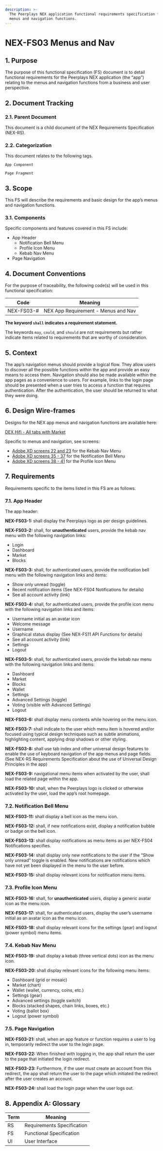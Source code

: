 ```yaml
---
description: >-
  The Peerplays NEX application functional requirements specification for the
  menus and navigation functions.
---
```


# NEX-FS03 Menus and Nav

## 1. Purpose

The purpose of this functional specification (FS) document is to detail functional requirements for the Peerplays NEX application (the “app”) relating to the menus and navigation functions from a business and user perspective.

## 2. Document Tracking

### 2.1. Parent Document

This document is a child document of the NEX Requirements Specification (NEX-RS).

### 2.2. Categorization

This document relates to the following tags.

`App Component`

`Page Fragment`

## 3. Scope

This FS will describe the requirements and basic design for the app’s menus and navigation functions.

### 3.1. Components

Specific components and features covered in this FS include:

* App Header
  * Notification Bell Menu
  * Profile Icon Menu
  * Kebab Nav Menu
* Page Navigation

## 4. Document Conventions

For the purpose of traceability, the following code(s) will be used in this functional specification:

| Code       | Meaning                             |
| ---------- | ----------------------------------- |
| NEX-FS03-# | NEX App Requirement - Menus and Nav |

**The keyword `shall` indicates a requirement statement.**

The keywords `may`, `could`, and `should` are not requirements but rather indicate items related to requirements that are worthy of consideration.

## 5. Context

The app’s navigation menus should provide a logical flow. They allow users to discover all the possible functions within the app and provide an easy means to access them. Navigation should also be made available within the app pages as a convenience to users. For example, links to the login page should be presented when a user tries to access a function that requires authentication. After the authentication, the user should be returned to what they were doing.

## 6. Design Wire-frames

Designs for the NEX app menus and navigation functions are available here:

[DEX Hifi - All tabs with Market](https://xd.adobe.com/view/84e727ac-fe5c-4c6b-9dd2-d668cec13fc9-d1b4/)

Specific to menus and navigation, see screens:

* [Adobe XD screens 22 and 23](https://xd.adobe.com/view/84e727ac-fe5c-4c6b-9dd2-d668cec13fc9-d1b4/screen/3ac822eb-9643-482b-992e-a8cbf536b6ad/) for the Kebab Nav Menu
* [Adobe XD screens 35 - 37](https://xd.adobe.com/view/84e727ac-fe5c-4c6b-9dd2-d668cec13fc9-d1b4/screen/ce60547b-e938-47ff-bab2-9133309c6e3c/) for the Notification Bell Menu
* [Adobe XD screens 38 - 41](https://xd.adobe.com/view/84e727ac-fe5c-4c6b-9dd2-d668cec13fc9-d1b4/screen/5c27dd9e-9b7c-4437-b73c-34a9844c93a2/) for the Profile Icon Menu

## 7. Requirements

Requirements specific to the items listed in this FS are as follows.

### 7.1. App Header

The app header:

**NEX-FS03-1:** shall display the Peerplays logo as per design guidelines.

**NEX-FS03-2:** shall, for **unauthenticated** users, provide the kebab nav menu with the following navigation links:

* Login
* Dashboard
* Market
* Blocks

**NEX-FS03-3:** shall, for authenticated users, provide the notification bell menu with the following navigation links and items:

* Show only unread (toggle)
* Recent notification items (See NEX-FS04 Notifications for details)
* See all account activity (link)

**NEX-FS03-4:** shall, for authenticated users, provide the profile icon menu with the following navigation links and items:

* Username initial as an avatar icon
* Welcome message
* Username
* Graphical status display (See NEX-FS11 API Functions for details)
* See all account activity (link)
* Settings
* Logout

**NEX-FS03-5:** shall, for authenticated users, provide the kebab nav menu with the following navigation links and items:

* Dashboard
* Market
* Blocks
* Wallet
* Settings
* Advanced Settings (toggle)
* Voting (visible with Advanced Settings)
* Logout

**NEX-FS03-6:** shall display menu contents while hovering on the menu icon.

**NEX-FS03-7:** shall indicate to the user which menu item is hovered and/or focused using typical design techniques such as subtle animations, highlighting content, applying drop shadows or other styling.

**NEX-FS03-8:** shall use tab index and other universal design features to enable the use of keyboard navigation of the app menus and page fields. (See NEX-RS Requirements Specification about the use of Universal Design Principles in the app)

**NEX-FS03-9:** navigational menu items when activated by the user, shall load the related page within the app.

**NEX-FS03-10:** shall, when the Peerplays logo is clicked or otherwise activated by the user, load the app’s root homepage.

### 7.2. Notification Bell Menu

**NEX-FS03-11:** shall display a bell icon as the menu icon.

**NEX-FS03-12:** shall, if new notifications exist, display a notification bubble or badge on the bell icon.

**NEX-FS03-13:** shall display notifications as menu items as per NEX-FS04 Notifications specifies.

**NEX-FS03-14:** shall display only new notifications to the user if the “Show only unread” toggle is enabled. New notifications are notifications which have not yet been displayed in the menu to the user before.

**NEX-FS03-15:** shall display relevant icons for notification menu items.

### 7.3. Profile Icon Menu

**NEX-FS03-16:** shall, for **unauthenticated** users, display a generic avatar icon as the menu icon.

**NEX-FS03-17:** shall, for authenticated users, display the user’s username initial as an avatar icon as the menu icon.

**NEX-FS03-18:** shall display relevant icons for the settings (gear) and logout (power symbol) menu items.

### 7.4. Kebab Nav Menu

**NEX-FS03-19:** shall display a kebab (three vertical dots) icon as the menu icon.

**NEX-FS03-20:** shall display relevant icons for the following menu items:

* Dashboard (grid or mosaic)
* Market (chart)
* Wallet (wallet, currency, coins, etc.)
* Settings (gear)
* Advanced settings (toggle switch)
* Blocks (stacked shapes, chain links, boxes, etc.)
* Voting (ballot box)
* Logout (power symbol)

### 7.5. Page Navigation

**NEX-FS03-21:** shall, when an app feature or function requires a user to log in, temporarily redirect the user to the login page.

**NEX-FS03-22:** When finished with logging in, the app shall return the user to the page that initiated the login redirect.

**NEX-FS03-23:** Furthermore, if the user must create an account from this redirect, the app shall return the user to the page which initiated the redirect after the user creates an account.

**NEX-FS03-24:** shall load the login page when the user logs out.

## 8. Appendix A: Glossary

| Term | Meaning                    |
| ---- | -------------------------- |
| RS   | Requirements Specification |
| FS   | Functional Specification   |
| UI   | User Interface             |
